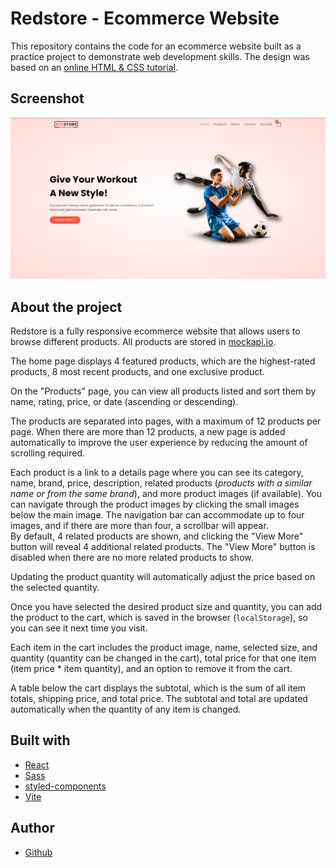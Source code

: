 # Redstore - Ecommerce Website

This repository contains the code for an ecommerce website built as a practice project to demonstrate web development skills. The design was based on an [online HTML & CSS tutorial](https://www.youtube.com/watch?v=yQimoqo0-7g&t=0s).<br />

## Screenshot

![](./preview.png)

## About the project

Redstore is a fully responsive ecommerce website that allows users to browse different products. All products are stored in [mockapi.io](https://mockapi.io/).

The home page displays 4 featured products, which are the highest-rated products, 8 most recent products, and one exclusive product.

On the "Products" page, you can view all products listed and sort them by name, rating, price, or date (ascending or descending).

The products are separated into pages, with a maximum of 12 products per page. When there are more than 12 products, a new page is added automatically to improve the user experience by reducing the amount of scrolling required.

Each product is a link to a details page where you can see its category, name, brand, price, description, related products (_products with a similar name or from the same brand_), and more product images (if available). You can navigate through the product images by clicking the small images below the main image. The navigation bar can accommodate up to four images, and if there are more than four, a scrollbar will appear.<br />
By default, 4 related products are shown, and clicking the "View More" button will reveal 4 additional related products. The "View More" button is disabled when there are no more related products to show.

Updating the product quantity will automatically adjust the price based on the selected quantity.

Once you have selected the desired product size and quantity, you can add the product to the cart, which is saved in the browser (`localStorage`), so you can see it next time you visit.

Each item in the cart includes the product image, name, selected size, and quantity (quantity can be changed in the cart), total price for that one item (item price \* item quantity), and an option to remove it from the cart.

A table below the cart displays the subtotal, which is the sum of all item totals, shipping price, and total price. The subtotal and total are updated automatically when the quantity of any item is changed.

## Built with

- [React](https://react.dev/)
- [Sass](https://sass-lang.com/)
- [styled-components](https://styled-components.com/)
- [Vite](https://vitejs.dev/)

## Author

- [Github](https://github.com/boristenkes/)
